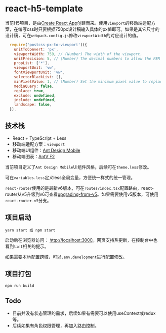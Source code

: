# react-h5-template
当前H5项目，是由[Create React App](https://github.com/facebook/create-react-app)创建而来。使用`viewport`的移动端适配方案，在编写css时只要根据750px设计稿输入具体的px值即可。如果是其它尺寸的设计稿，可在`webpack.config.js`修改`viewportWidth`的对应设计的值。
```js
  require('postcss-px-to-viewport')({
    unitToConvert: 'px',
    viewportWidth: 750, // (Number) The width of the viewport.
    unitPrecision: 5, // (Number) The decimal numbers to allow the REM units to grow to.
    propList: ['*'],
    viewportUnit: 'vw',
    fontViewportUnit: 'vw',
    selectorBlackList: [],
    minPixelValue: 1, // (Number) Set the minimum pixel value to replace.
    mediaQuery: false,
    replace: true,
    exclude: undefined,
    include: undefined,
    landscape: false,
  }),
```

## 技术栈
* React + TypeScript + Less
* 移动端适配方案：`viewport`
* 移动端UI组件：[Ant Design Mobile](https://mobile.ant.design/zh)
* 移动端图表：[AntV F2](https://f2.antv.vision/zh)

当前项目定义了`Ant Design Mobile`UI组件风格，后续可在`theme.less`修改。

可在`variables.less`定义less全局变量，方便统一样式的统一管理。

`react-router`使用的是最新v6版本，可在`routes/index.tsx`配置路由，react-router从v5升级到v6可查看[upgrading-from-v5](https://reactrouter.com/docs/en/v6/upgrading/v5#upgrading-from-v5)。如果需要使用v5版本，可使用`react-router-v5`分支。

## 项目启动
```
yarn start 或 npm start
```

启动后在浏览器访问： [http://localhost:3000](http://localhost:3000)。网页支持热更新，在控制台中也看到`lint`相关的提示。

如果需要本地配置跨域，可以`.env.development`进行配置修改。

## 项目打包
```
npm run build
```

## Todo
* 目前并没有状态管理的需求，后续如果有需要可以使用useContext或redux等。
* 后续如果有角色权限管理，再加入路由控制。
